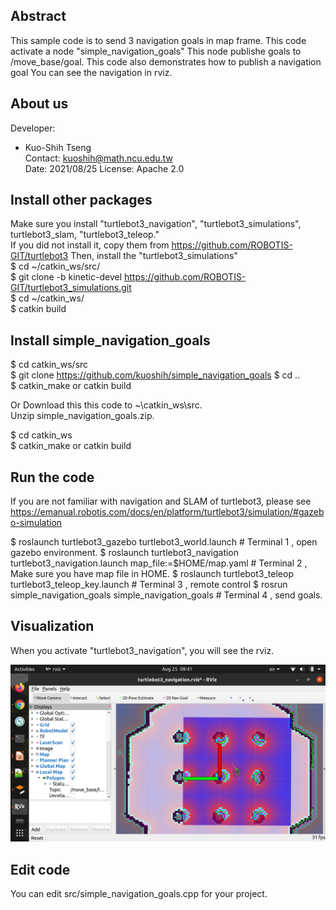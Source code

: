 
## Abstract
This sample code is to send 3 navigation goals in map frame.
This code activate a node "simple_navigation_goals" 
This node publishe goals to /move_base/goal. 
This code also demonstrates how to publish a navigation goal
You can see the navigation in rviz.

## About us

Developer:   
* Kuo-Shih Tseng   
Contact: kuoshih@math.ncu.edu.tw   
Date: 2021/08/25 
License: Apache 2.0  

## Install other packages
Make sure you install "turtlebot3_navigation", "turtlebot3_simulations", turtlebot3_slam, "turtlebot3_teleop."  
If you did not install it, copy them from https://github.com/ROBOTIS-GIT/turtlebot3
Then, install the "turtlebot3_simulations"  
$ cd ~/catkin_ws/src/  
$ git clone -b kinetic-devel https://github.com/ROBOTIS-GIT/turtlebot3_simulations.git  
$ cd ~/catkin_ws/  
$ catkin build  

## Install simple_navigation_goals
$ cd catkin_ws/src  
$ git clone https://github.com/kuoshih/simple_navigation_goals
$ cd ..  
$ catkin_make or catkin build

Or Download this this code to ~\catkin_ws\src.   
Unzip simple_navigation_goals.zip.
  
$ cd catkin_ws  
$ catkin_make or catkin build 

## Run the code   
If you are not familiar with navigation and SLAM of turtlebot3,
please see https://emanual.robotis.com/docs/en/platform/turtlebot3/simulation/#gazebo-simulation
 
$ roslaunch turtlebot3_gazebo turtlebot3_world.launch  # Terminal 1 , open gazebo environment. 
$ roslaunch turtlebot3_navigation turtlebot3_navigation.launch map_file:=$HOME/map.yaml # Terminal 2 ,  Make sure you have map file in HOME.
$ roslaunch turtlebot3_teleop turtlebot3_teleop_key.launch # Terminal 3 , remote control 
$ rosrun simple_navigation_goals simple_navigation_goals # Terminal 4 , send goals.

## Visualization
When you activate "turtlebot3_navigation", you will see the rviz.
 

![alt text](https://github.com/kuoshih/simple_navigation_goals/blob/main/document/rviz.png)  

## Edit code  
You can edit src/simple_navigation_goals.cpp for your project.

